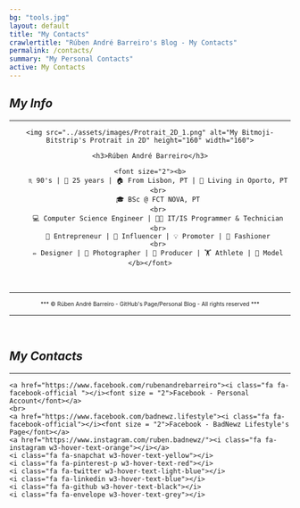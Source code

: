 ```yaml
---
bg: "tools.jpg"
layout: default
title: "My Contacts"
crawlertitle: "Rúben André Barreiro's Blog - My Contacts"
permalink: /contacts/
summary: "My Personal Contacts"
active: My Contacts
---
```


<style>
.button {
    background-color: #CCCCCC; /* Medium Grey */
    border: none;
    color: white;
    padding: 20px;
    text-align: center;
    text-decoration: none;
    display: inline-block;
    font-size: 16px;
    margin: 4px 2px;
    cursor: pointer;
}
</style>

<h2 id="myinfo"><i>My Info</i></h2>
<hr/>

<center>

    <img src="../assets/images/Protrait_2D_1.png" alt="My Bitmoji-Bitstrip's Protrait in 2D" height="160" width="160">

    <h3>Rúben André Barreiro</h3>
    
    <font size="2"><b>
        ♏ 90's | 🎂 25 years | 🏠 From Lisbon, PT | 📍 Living in Oporto, PT
        <br>
        🎓 BSc @ FCT NOVA, PT
        <br>
        💻 Computer Science Engineer | 👨‍💻 IT/IS Programmer & Technician
        <br>
        💼 Entrepreneur | 👥 Influencer | 💡 Promoter | 👔 Fashioner
        <br>
        ✏️ Designer | 📸 Photographer | 🎥 Producer | 🏋️ Athlete | 🚶 Model
    </b></font>
</center>

<br>
<hr/>
<center><font size="1">*** © Rúben André Barreiro - GitHub's Page/Personal Blog - All rights reserved ***</font></center>
<hr/>
<br>

<h2 id="mycontacts"><i>My Contacts</i></h2>
<hr/>

<link rel="stylesheet" href="https://fonts.googleapis.com/css?family=Oswald">
<link rel="stylesheet" href="https://fonts.googleapis.com/css?family=Open Sans">
<link rel="stylesheet" href="https://cdnjs.cloudflare.com/ajax/libs/font-awesome/4.7.0/css/font-awesome.min.css">
<link rel="stylesheet" href="https://www.w3schools.com/w3css/3/w3.css">
        
<div class="w3-container w3-xlarge w3-padding">
    <i class="fa fa-500px" style="font-size:48px;color:red"></i>
    
    <a href="https://www.facebook.com/rubenandrebarreiro"><i class="fa fa-facebook-official "></i><font size = "2">Facebook - Personal Account</font></a>
    <br>
    <a href="https://www.facebook.com/badnewz.lifestyle"><i class="fa fa-facebook-official"></i><font size = "2">Facebook - BadNewz Lifestyle's Page</font></a>
    <a href="https://www.instagram.com/ruben.badnewz/"><i class="fa fa-instagram w3-hover-text-orange"></i></a>
    <i class="fa fa-snapchat w3-hover-text-yellow"></i>
    <i class="fa fa-pinterest-p w3-hover-text-red"></i>
    <i class="fa fa-twitter w3-hover-text-light-blue"></i>
    <i class="fa fa-linkedin w3-hover-text-blue"></i>
    <i class="fa fa-github w3-hover-text-black"></i>
    <i class="fa fa-envelope w3-hover-text-grey"></i>
</div>